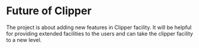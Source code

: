 # Future of Clipper

The project is about adding new features in Clipper facility. It will be helpful for providing extended facilities to the users and can take the clipper facility to a new level.




